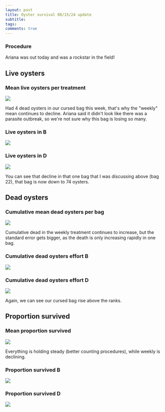 ```yaml
---
layout: post
title: Oyster survival 08/15/24 update
subtitle:
tags:
comments: true
---
```

### Procedure  

Ariana was out today and was a rockstar in the field!

## Live oysters

### Mean live oysters per treatment

![](/post_images/20240815/meanlive.JPG)

Had 4 dead oysters in our cursed bag this week, that's why the "weekly" mean continues to decline. Ariana said it didn't look like there was a parasite outbreak, so we're not sure why this bag is losing so many.

### Live oysters in B

![](/post_images/20240815/live_B.JPG)

### Live oysters in D

![](/post_images/20240815/live_D.JPG)

You can see that decline in that one bag that I was discussing above (bag 22), that bag is now down to 74 oysters.

## Dead oysters

### Cumulative mean dead oysters per bag

![](/post_images/20240815/meancumdead.JPG)

Cumulative dead in the weekly treatment continues to increase, but the standard error gets bigger, as the death is only increasing rapidly in one bag.

### Cumulative dead oysters effort B

![](/post_images/20240815/cumdead_B.JPG)


### Cumulative dead oysters effort D

![](/post_images/20240815/cumdead_D.JPG)

Again, we can see our cursed bag rise above the ranks.

## Proportion survived

### Mean proportion survived

![](/post_images/20240815/meanpropsurv.JPG)

Everything is holding steady (better counting procedures), while weekly is declining.

### Proportion survived B

![](/post_images/20240815/propsurv_B.JPG)

### Proportion survived D

![](/post_images/20240815/propsurv_D.JPG)
